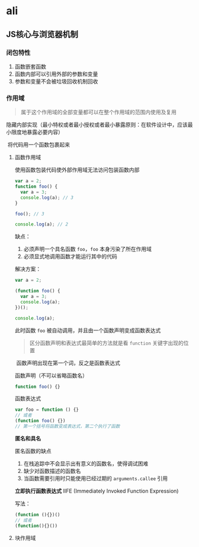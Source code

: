 # ali

## JS核心与浏览器机制

### 闭包特性

1. 函数嵌套函数
2. 函数内部可以引用外部的参数和变量
3.  参数和变量不会被垃圾回收机制回收

### 作用域

> 属于这个作用域的全部变量都可以在整个作用域的范围内使用及复用

隐藏内部实现（最小特权或者最小授权或者最小暴露原则：在软件设计中，应该最小限度地暴露必要内容）

​	将代码用一个函数包裹起来

1. 函数作用域

   使用函数包装代码使外部作用域无法访问包装函数内部

   ```js
   var a = 2;
   function foo() {
     var a = 3;
     console.log(a); // 3
   }
   
   foo(); // 3
   
   console.log(a); // 2
   ```

   缺点：

   1. 必须声明一个具名函数 `foo`，`foo` 本身污染了所在作用域
   2.  必须显式地调用函数才能运行其中的代码

   解决方案：

   ```js
   var a = 2;
   
   (function foo() {
     var a = 3;
     console.log(a);
   })();
   
   console.log(a);
   ```

   此时函数 `foo` 被自动调用，并且由一个函数声明变成函数表达式

   > 区分函数声明和表达式最简单的方法就是看 `function` 关键字出现的位置

   ​	函数声明出现在第一个词，反之是函数表达式

   函数声明（不可以省略函数名）

   ```js
   function foo() {}
   ```

   函数表达式

   ```js
   var foo = function () {}
   // 或者
   (function foo() {})
   // 第一个括号将函数变成表达式，第二个执行了函数
   ```

   **匿名和具名**

   匿名函数的缺点

   1. 在栈追踪中不会显示出有意义的函数名，使得调试困难
   2. 缺少对函数描述的函数名
   3. 当函数需要引用时只能使用已经过期的 `arguments.callee` 引用

   **立即执行函数表达式** IIFE (Immediately Invoked Function Expression)

   写法：

   ```js
   (function (){})()
   // 或者
   (function(){}())
   ```

   

2. 块作用域

   

   
